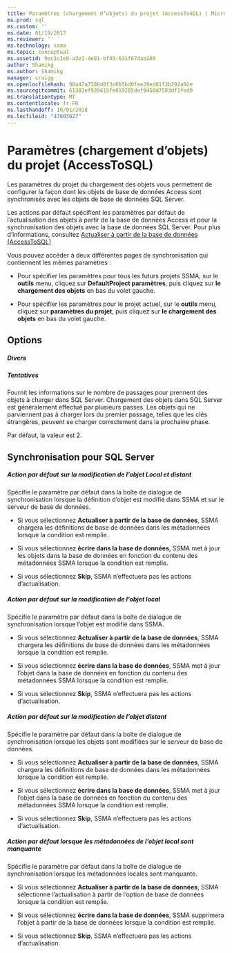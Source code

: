 ```yaml
---
title: Paramètres (chargement d’objets) du projet (AccessToSQL) | Microsoft Docs
ms.prod: sql
ms.custom: ''
ms.date: 01/19/2017
ms.reviewer: ''
ms.technology: ssma
ms.topic: conceptual
ms.assetid: 9ec1c1e8-a3e1-4e81-bf49-631f87daa209
author: Shamikg
ms.author: Shamikg
manager: craigg
ms.openlocfilehash: 90a47a7586d0f3c6b5bd0fee28ed01f3b292a92e
ms.sourcegitcommit: 61381ef939415fe019285def9450d7583df1fed0
ms.translationtype: MT
ms.contentlocale: fr-FR
ms.lasthandoff: 10/01/2018
ms.locfileid: "47803627"
---
```

# <a name="project-settings-loading-objects-accesstosql"></a>Paramètres (chargement d’objets) du projet (AccessToSQL)
Les paramètres du projet du chargement des objets vous permettent de configurer la façon dont les objets de base de données Access sont synchronisés avec les objets de base de données SQL Server.  
  
Les actions par défaut spécifient les paramètres par défaut de l’actualisation des objets à partir de la base de données Access et pour la synchronisation des objets avec la base de données SQL Server. Pour plus d’informations, consultez [Actualiser à partir de la base de données &#40;AccessToSQL&#41;](../../ssma/access/refresh-from-database-accesstosql.md)  
  
Vous pouvez accéder à deux différentes pages de synchronisation qui contiennent les mêmes paramètres :  
  
-   Pour spécifier les paramètres pour tous les futurs projets SSMA, sur le **outils** menu, cliquez sur **DefaultProject paramètres**, puis cliquez sur **le chargement des objets** en bas du volet gauche.  
  
-   Pour spécifier les paramètres pour le projet actuel, sur le **outils** menu, cliquez sur **paramètres du projet**, puis cliquez sur **le chargement des objets** en bas du volet gauche.  
  
## <a name="options"></a>Options  
  
##### <a name="misc"></a>Divers  
  
##### <a name="attempts"></a>Tentatives  
Fournit les informations sur le nombre de passages pour prennent des objets à charger dans SQL Server. Chargement des objets dans SQL Server est généralement effectué par plusieurs passes. Les objets qui ne parviennent pas à charger lors du premier passage, telles que les clés étrangères, peuvent se charger correctement dans la prochaine phase.  
  
Par défaut, la valeur est 2.  
  
## <a name="synchronization-for-sql-server"></a>Synchronisation pour SQL Server  
  
##### <a name="default-action-on-local-and-remote-object-change"></a>Action par défaut sur la modification de l’objet Local et distant  
Spécifie le paramètre par défaut dans la boîte de dialogue de synchronisation lorsque la définition d’objet est modifié dans SSMA et sur le serveur de base de données.  
  
-   Si vous sélectionnez **Actualiser à partir de la base de données**, SSMA chargera les définitions de base de données dans les métadonnées lorsque la condition est remplie.  
  
-   Si vous sélectionnez **écrire dans la base de données**, SSMA met à jour les objets dans la base de données en fonction du contenu des métadonnées SSMA lorsque la condition est remplie.  
  
-   Si vous sélectionnez **Skip**, SSMA n’effectuera pas les actions d’actualisation.  
  
##### <a name="default-action-on-local-object-change"></a>Action par défaut sur la modification de l’objet local  
Spécifie le paramètre par défaut dans la boîte de dialogue de synchronisation lorsque l’objet est modifié dans SSMA.  
  
-   Si vous sélectionnez **Actualiser à partir de la base de données**, SSMA chargera les définitions de base de données dans les métadonnées lorsque la condition est remplie.  
  
-   Si vous sélectionnez **écrire dans la base de données**, SSMA met à jour l’objet dans la base de données en fonction du contenu des métadonnées SSMA lorsque la condition est remplie.  
  
-   Si vous sélectionnez **Skip**, SSMA n’effectuera pas les actions d’actualisation.  
  
##### <a name="default-action-on-remote-object-change"></a>Action par défaut sur la modification de l’objet distant  
Spécifie le paramètre par défaut dans la boîte de dialogue de synchronisation lorsque les objets sont modifiées sur le serveur de base de données.  
  
-   Si vous sélectionnez **Actualiser à partir de la base de données**, SSMA chargera les définitions de base de données dans les métadonnées lorsque la condition est remplie.  
  
-   Si vous sélectionnez **écrire dans la base de données**, SSMA met à jour l’objet dans la base de données en fonction du contenu des métadonnées SSMA lorsque la condition est remplie.  
  
-   Si vous sélectionnez **Skip**, SSMA n’effectuera pas les actions d’actualisation.  
  
##### <a name="default-action-when-local-object-metadata-is-missing"></a>Action par défaut lorsque les métadonnées de l’objet local sont manquante  
Spécifie le paramètre par défaut dans la boîte de dialogue de synchronisation lorsque les métadonnées locales sont manquante.  
  
-   Si vous sélectionnez **Actualiser à partir de la base de données**, SSMA sélectionne l’actualisation à partir de l’option de base de données lorsque la condition est remplie.  
  
-   Si vous sélectionnez **écrire dans la base de données**, SSMA supprimera l’objet à partir de la base de données lorsque la condition est remplie.  
  
-   Si vous sélectionnez **Skip**, SSMA n’effectuera pas les actions d’actualisation.  
  
